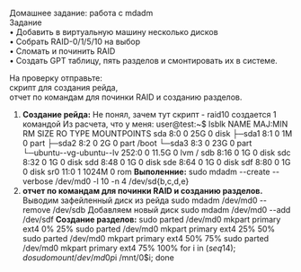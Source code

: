 Домашнее задание: работа с mdadm  
Задание  
• Добавить в виртуальную машину несколько дисков  
• Собрать RAID-0/1/5/10 на выбор  
• Сломать и починить RAID  
• Создать GPT таблицу, пять разделов и смонтировать их в системе.  

На проверку отправьте:  
скрипт для создания рейда,   
отчет по командам для починки RAID и созданию разделов.  

1) **Создание рейда:**
Не понял, зачем тут скрипт - raid10 создается 1 командой
Из расчета, что у меня:
user@test:~$ lsblk
NAME                      MAJ:MIN RM  SIZE RO TYPE MOUNTPOINTS
sda                         8:0    0   25G  0 disk
├─sda1                      8:1    0    1M  0 part
├─sda2                      8:2    0    2G  0 part /boot
└─sda3                      8:3    0   23G  0 part
  └─ubuntu--vg-ubuntu--lv 252:0    0 11.5G  0 lvm  /
sdb                         8:16   0    1G  0 disk
sdc                         8:32   0    1G  0 disk
sdd                         8:48   0    1G  0 disk
sde                         8:64   0    1G  0 disk
sdf                         8:80   0    1G  0 disk
sr0                        11:0    1 1024M  0 rom
**Выполенние:**
sudo mdadm --create --verbose /dev/md0 -l 10 -n 4 /dev/sd{b,c,d,e}
3) **отчет по командам для починки RAID и созданию разделов.**
Выводим зафейленный диск из рейда
sudo mdadm /dev/md0 --remove /dev/sdb
Добавляем новый диск
sudo mdadm /dev/md0 --add /dev/sdf
**Создание разделов:**
sudo parted /dev/md0 mkpart primary ext4 0% 25%
sudo parted /dev/md0 mkpart primary ext4 25% 50%
sudo parted /dev/md0 mkpart primary ext4 50% 75%
sudo parted /dev/md0 mkpart primary ext4 75% 100%
for i in $(seq 1 4); do sudo mount /dev/md0p$i /mnt/0$i; done
